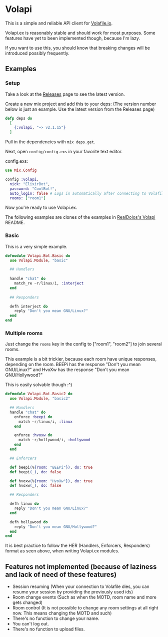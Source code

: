 # Volapi

This is a simple and reliable API client for [Volafile.io](https://volafile.io).

Volapi.ex is reasonably stable and should work for most purposes.
Some features have yet to been implemented though, because I'm lazy.

If you want to use this, you should know that breaking changes will be introduced possibly frequently.

## Examples
### Setup
Take a look at the [Releases](https://github.com/dongmaster/volapi/releases) page to see the latest version.

Create a new mix project and add this to your deps:
(The version number below is just an example. Use the latest version from the Releases page)
```elixir
defp deps do
  [
    {:volapi, "~> v2.1.15"}
  ]
```

Pull in the dependencies with `mix deps.get`.

Next, open `config/config.exs` in your favorite text editor.

config.exs:
```elixir
use Mix.Config

config :volapi,
  nick: "ElixirBot",
  password: "CoolBot!",
  auto_login: false # Logs in automatically after connecting to Volafile. Can be a bit spotty so don't rely on this too much. You can just omit this from your config.exs if you don't intend on using it.
  rooms: ["room1"]
```

Now you're ready to use Volapi.ex.

The following examples are clones of the examples in [RealDolos's Volapi](https://github.com/realdolos/volapi) README.
### Basic
This is a very simple example.
```elixir
defmodule Volapi.Bot.Basic do
  use Volapi.Module, "basic"

  ## Handlers
  
  handle "chat" do
    match_re ~r/linux/i, :interject
  end
  
  ## Responders

  defh interject do
    reply "Don't you mean GNU/Linux?"
  end
end
```

### Multiple rooms
Just change the `rooms` key in the config to ["room1", "room2"] to join several rooms.

This example is a bit trickier, because each room have unique responses, depending on the room.
BEEPi has the response "Don't you mean GNU/Linux?"
and
HvoXw has the response "Don't you mean GNU/Hollywood?"

This is easily solvable though :^)
```elixir
defmodule Volapi.Bot.Basic2 do
  use Volapi.Module, "basic2"

  ## Handlers
  handle "chat" do
    enforce :beepi do
      match ~r/linux/i, :linux
    end

    enforce :hvoxw do
      match ~r/hollywood/i, :hollywood
    end
  end

  ## Enforcers

  def beepi(%{room: "BEEPi"}), do: true
  def beepi(_), do: false

  def hvoxw(%{room: "HvoXw"}), do: true
  def hvoxw(_), do: false

  ## Responders

  defh linux do
    reply "Don't you mean GNU/Linux?"
  end

  defh hollywood do
    reply "Don't you mean GNU/Hollywood?"
  end
end
```

It is best practice to follow the HER (Handlers, Enforcers, Responders) format as seen above, when writing Volapi.ex modules.

## Features not implemented (because of laziness and lack of need of these features)
- Session resuming (When your connection to Volafile dies, you can resume your session by providing the previously used ids)
- Room change events (Such as when the MOTD, room name and more gets changed)
- Room control (It is not possible to change any room settings at all right now. This means changing the MOTD and such)
- There's no function to change your name.
- You can't log out.
- There's no function to upload files.
